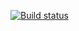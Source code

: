 [![Build status](https://ci.appveyor.com/api/projects/status/jr8qvt1bgjynlal8/branch/master?svg=true)](https://ci.appveyor.com/project/Ufimskii/at-1-2-ci/branch/master)